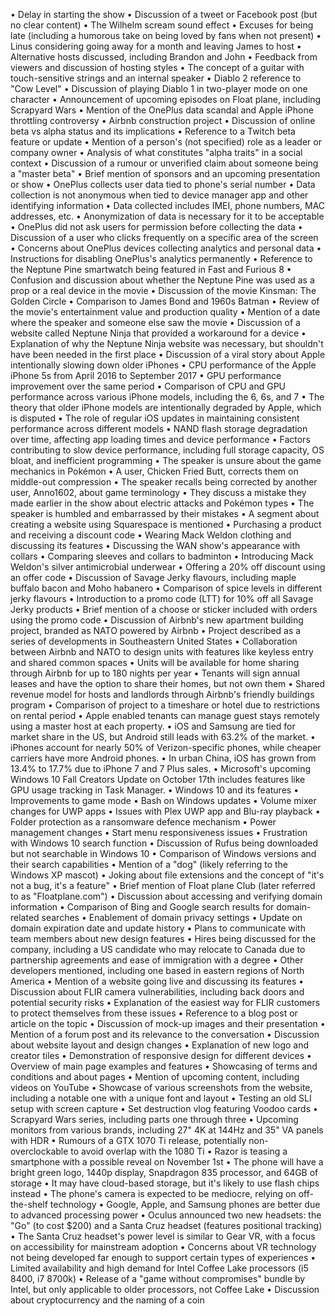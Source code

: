 • Delay in starting the show
• Discussion of a tweet or Facebook post (but no clear content)
• The Wilhelm scream sound effect
• Excuses for being late (including a humorous take on being loved by fans when not present)
• Linus considering going away for a month and leaving James to host
• Alternative hosts discussed, including Brandon and John
• Feedback from viewers and discussion of hosting styles
• The concept of a guitar with touch-sensitive strings and an internal speaker
• Diablo 2 reference to "Cow Level"
• Discussion of playing Diablo 1 in two-player mode on one character
• Announcement of upcoming episodes on Float plane, including Scrapyard Wars
• Mention of the OnePlus data scandal and Apple iPhone throttling controversy
• Airbnb construction project
• Discussion of online beta vs alpha status and its implications
• Reference to a Twitch beta feature or update
• Mention of a person's (not specified) role as a leader or company owner
• Analysis of what constitutes "alpha traits" in a social context
• Discussion of a rumour or unverified claim about someone being a "master beta"
• Brief mention of sponsors and an upcoming presentation or show
• OnePlus collects user data tied to phone's serial number
• Data collection is not anonymous when tied to device manager app and other identifying information
• Data collected includes IMEI, phone numbers, MAC addresses, etc.
• Anonymization of data is necessary for it to be acceptable
• OnePlus did not ask users for permission before collecting the data
• Discussion of a user who clicks frequently on a specific area of the screen
• Concerns about OnePlus devices collecting analytics and personal data
• Instructions for disabling OnePlus's analytics permanently
• Reference to the Neptune Pine smartwatch being featured in Fast and Furious 8
• Confusion and discussion about whether the Neptune Pine was used as a prop or a real device in the movie
• Discussion of the movie Kinsman: The Golden Circle
• Comparison to James Bond and 1960s Batman
• Review of the movie's entertainment value and production quality
• Mention of a date where the speaker and someone else saw the movie
• Discussion of a website called Neptune Ninja that provided a workaround for a device
• Explanation of why the Neptune Ninja website was necessary, but shouldn't have been needed in the first place
• Discussion of a viral story about Apple intentionally slowing down older iPhones
• CPU performance of the Apple iPhone 5s from April 2016 to September 2017
• GPU performance improvement over the same period
• Comparison of CPU and GPU performance across various iPhone models, including the 6, 6s, and 7
• The theory that older iPhone models are intentionally degraded by Apple, which is disputed
• The role of regular iOS updates in maintaining consistent performance across different models
• NAND flash storage degradation over time, affecting app loading times and device performance
• Factors contributing to slow device performance, including full storage capacity, OS bloat, and inefficient programming
• The speaker is unsure about the game mechanics in Pokémon
• A user, Chicken Fried Butt, corrects them on middle-out compression
• The speaker recalls being corrected by another user, Anno1602, about game terminology
• They discuss a mistake they made earlier in the show about electric attacks and Pokémon types
• The speaker is humbled and embarrassed by their mistakes
• A segment about creating a website using Squarespace is mentioned
• Purchasing a product and receiving a discount code
• Wearing Mack Weldon clothing and discussing its features
• Discussing the WAN show's appearance with collars
• Comparing sleeves and collars to badminton
• Introducing Mack Weldon's silver antimicrobial underwear
• Offering a 20% off discount using an offer code
• Discussion of Savage Jerky flavours, including maple buffalo bacon and Moho habanero
• Comparison of spice levels in different jerky flavours
• Introduction to a promo code (LTT) for 10% off all Savage Jerky products
• Brief mention of a choose or sticker included with orders using the promo code
• Discussion of Airbnb's new apartment building project, branded as NATO powered by Airbnb
• Project described as a series of developments in Southeastern United States
• Collaboration between Airbnb and NATO to design units with features like keyless entry and shared common spaces
• Units will be available for home sharing through Airbnb for up to 180 nights per year
• Tenants will sign annual leases and have the option to share their homes, but not own them
• Shared revenue model for hosts and landlords through Airbnb's friendly buildings program
• Comparison of project to a timeshare or hotel due to restrictions on rental period
• Apple enabled tenants can manage guest stays remotely using a master host at each property.
• iOS and Samsung are tied for market share in the US, but Android still leads with 63.2% of the market.
• iPhones account for nearly 50% of Verizon-specific phones, while cheaper carriers have more Android phones.
• In urban China, iOS has grown from 13.4% to 17.7% due to iPhone 7 and 7 Plus sales.
• Microsoft's upcoming Windows 10 Fall Creators Update on October 17th includes features like GPU usage tracking in Task Manager.
• Windows 10 and its features
• Improvements to game mode
• Bash on Windows updates
• Volume mixer changes for UWP apps
• Issues with Plex UWP app and Blu-ray playback
• Folder protection as a ransomware defence mechanism
• Power management changes
• Start menu responsiveness issues
• Frustration with Windows 10 search function
• Discussion of Rufus being downloaded but not searchable in Windows 10
• Comparison of Windows versions and their search capabilities
• Mention of a "dog" (likely referring to the Windows XP mascot) 
• Joking about file extensions and the concept of "it's not a bug, it's a feature"
• Brief mention of Float plane Club (later referred to as "Floatplane.com")
• Discussion about accessing and verifying domain information
• Comparison of Bing and Google search results for domain-related searches
• Enablement of domain privacy settings
• Update on domain expiration date and update history
• Plans to communicate with team members about new design features
• Hires being discussed for the company, including a US candidate who may relocate to Canada due to partnership agreements and ease of immigration with a degree
• Other developers mentioned, including one based in eastern regions of North America
• Mention of a website going live and discussing its features
• Discussion about FLIR camera vulnerabilities, including back doors and potential security risks
• Explanation of the easiest way for FLIR customers to protect themselves from these issues
• Reference to a blog post or article on the topic
• Discussion of mock-up images and their presentation
• Mention of a forum post and its relevance to the conversation
• Discussion about website layout and design changes
• Explanation of new logo and creator tiles
• Demonstration of responsive design for different devices
• Overview of main page examples and features
• Showcasing of terms and conditions and about pages
• Mention of upcoming content, including videos on YouTube
• Showcase of various screenshots from the website, including a notable one with a unique font and layout
• Testing an old SLI setup with screen capture
• Set destruction vlog featuring Voodoo cards
• Scrapyard Wars series, including parts one through three
• Upcoming monitors from various brands, including 27" 4K at 144Hz and 35" VA panels with HDR
• Rumours of a GTX 1070 Ti release, potentially non-overclockable to avoid overlap with the 1080 Ti
• Razor is teasing a smartphone with a possible reveal on November 1st
• The phone will have a bright green logo, 1440p display, Snapdragon 835 processor, and 64GB of storage
• It may have cloud-based storage, but it's likely to use flash chips instead
• The phone's camera is expected to be mediocre, relying on off-the-shelf technology
• Google, Apple, and Samsung phones are better due to advanced processing power
• Oculus announced two new headsets: the "Go" (to cost $200) and a Santa Cruz headset (features positional tracking)
• The Santa Cruz headset's power level is similar to Gear VR, with a focus on accessibility for mainstream adoption
• Concerns about VR technology not being developed far enough to support certain types of experiences
• Limited availability and high demand for Intel Coffee Lake processors (i5 8400, i7 8700k)
• Release of a "game without compromises" bundle by Intel, but only applicable to older processors, not Coffee Lake
• Discussion about cryptocurrency and the naming of a coin